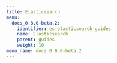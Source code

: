 ```yaml
---
title: Elasticsearch
menu:
  docs_0.8.0-beta.2:
    identifier: es-elasticsearch-guides
    name: Elasticsearch
    parent: guides
    weight: 10
menu_name: docs_0.8.0-beta.2
---
```


